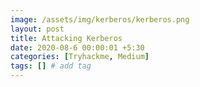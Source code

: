 ```yaml
---
image: /assets/img/kerberos/kerberos.png
layout: post
title: Attacking Kerberos
date: 2020-08-6 00:00:01 +5:30
categories: [Tryhackme, Medium]
tags: [] # add tag
---
```

